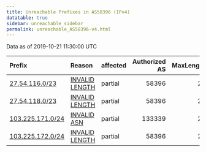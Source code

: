 ```yaml
---
title: Unreachable Prefixes in AS58396 (IPv4)
datatable: true
sidebar: unreachable_sidebar
permalink: unreachable_AS58396-v4.html
---
```


Data as of 2019-10-21 11:30:00 UTC


<div class="datatable-begin"></div>

| Prefix                                                     | Reason                                                                                                     | affected   |   Authorized AS |   MaxLength | Anchor                                       |   unreachable /24s |
|:-----------------------------------------------------------|:-----------------------------------------------------------------------------------------------------------|:-----------|----------------:|------------:|:---------------------------------------------|-------------------:|
| [27.54.116.0/23](https://stat.ripe.net/27.54.116.0/23)     | [INVALID LENGTH](https://rpki-validator.ripe.net/announcement-preview?asn=AS58396&prefix=27.54.116.0/23)   | partial    |           58396 |          22 | [APNIC](unreachable_APNIC_RPKI_Root-v4.html) |                  2 |
| [27.54.118.0/23](https://stat.ripe.net/27.54.118.0/23)     | [INVALID LENGTH](https://rpki-validator.ripe.net/announcement-preview?asn=AS58396&prefix=27.54.118.0/23)   | partial    |           58396 |          22 | [APNIC](unreachable_APNIC_RPKI_Root-v4.html) |                  2 |
| [103.225.171.0/24](https://stat.ripe.net/103.225.171.0/24) | [INVALID ASN](https://rpki-validator.ripe.net/announcement-preview?asn=AS58396&prefix=103.225.171.0/24)    | partial    |          133339 |          24 | [APNIC](unreachable_APNIC_RPKI_Root-v4.html) |                  1 |
| [103.225.172.0/24](https://stat.ripe.net/103.225.172.0/24) | [INVALID LENGTH](https://rpki-validator.ripe.net/announcement-preview?asn=AS58396&prefix=103.225.172.0/24) | partial    |           58396 |          23 | [APNIC](unreachable_APNIC_RPKI_Root-v4.html) |                  1 |

<div class="datatable-end"></div>